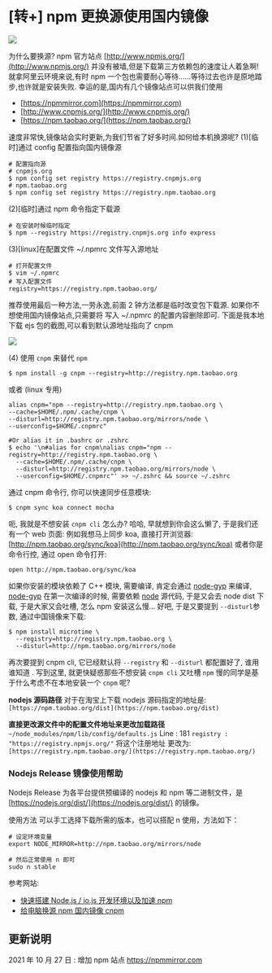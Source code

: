 # [转+] npm 更换源使用国内镜像

![](https://file.wulicode.com/note/2021/10-22/09-22-32302.png)

为什么要换源? npm 官方站点 [http://www.npmjs.org/](http://www.npmjs.org/) 并没有被墙,但是下载第三方依赖包的速度让人着急啊!
就拿阿里云环境来说,有时 npm 一个包也需要耐心等待......等待过去也许是原地踏步,也许就是安装失败.
幸运的是,国内有几个镜像站点可以供我们使用

-   [https://npmmirror.com](https://npmmirror.com)
-   [http://www.cnpmjs.org/](http://www.cnpmjs.org/)
-   [https://npm.taobao.org/](https://npm.taobao.org/)

速度非常快,镜像站会实时更新,为我们节省了好多时间.如何给本机换源呢?
(1)[临时]通过 config 配置指向国内镜像源

```shell
# 配置指向源
# cnpmjs.org
$ npm config set registry https://registry.cnpmjs.org
# npm.taobao.org
$ npm config set registry https://registry.npm.taobao.org
```

(2)[临时]通过 npm 命令指定下载源

```shell
# 在安装时候临时指定
$ npm --registry https://registry.cnpmjs.org info express
```

(3)[linux]在配置文件 ~/.npmrc 文件写入源地址

```shell
# 打开配置文件
$ vim ~/.npmrc
# 写入配置文件
registry=https://registry.npm.taobao.org/
```

推荐使用最后一种方法,一劳永逸,前面 2 钟方法都是临时改变包下载源.
如果你不想使用国内镜像站点,只需要将 写入 ~/.npmrc 的配置内容删除即可.
下面是我本地下载 ejs 包的截图,可以看到默认源地址指向了 cnpm

![](https://file.wulicode.com/note/2021/10-22/09-23-58447.png)

(4) 使用 `cnpm` 来替代 `npm`

```shell
$ npm install -g cnpm --registry=http://registry.npm.taobao.org
```

或者 (linux 专用)

```shell
alias cnpm="npm --registry=http://registry.npm.taobao.org \
--cache=$HOME/.npm/.cache/cnpm \
--disturl=http://registry.npm.taobao.org/mirrors/node \
--userconfig=$HOME/.cnpmrc"

#Or alias it in .bashrc or .zshrc
$ echo '\n#alias for cnpm\nalias cnpm="npm --registry=http://registry.npm.taobao.org \
  --cache=$HOME/.npm/.cache/cnpm \
  --disturl=http://registry.npm.taobao.org/mirrors/node \
  --userconfig=$HOME/.cnpmrc"' >> ~/.zshrc && source ~/.zshrc
```

通过 cnpm 命令行, 你可以快速同步任意模块:

```shell
$ cnpm sync koa connect mocha
```

呃, 我就是不想安装 `cnpm cli` 怎么办? 哈哈, 早就想到你会这么懒了, 于是我们还有一个 web 页面:
例如我想马上同步 koa, 直接打开浏览器: [http://npm.taobao.org/sync/koa](http://npm.taobao.org/sync/koa)
或者你是命令行控, 通过 open 命令打开:

```
open http://npm.taobao.org/sync/koa
```

如果你安装的模块依赖了 C++ 模块, 需要编译, 肯定会通过 [node-gyp](https://github.com/TooTallNate/node-gyp) 来编译, [node-gyp](https://github.com/TooTallNate/node-gyp) 在第一次编译的时候, 需要依赖 [node](http://nodejs.org/) 源代码, 于是又会去 node dist 下载, 于是大家又会吐槽, 怎么 npm 安装这么慢...
好吧, 于是又要提到 `--disturl`参数, 通过中国镜像来下载:

```shell
$ npm install microtime \
  --registry=http://registry.npm.taobao.org \
  --disturl=http://npm.taobao.org/mirrors/node
```

再次要提到 cnpm cli, 它已经默认将 `--registry` 和 `--disturl` 都配置好了, 谁用谁知道 . 写到这里, 就更快疑惑那些不想安装 `cnpm cli` 又吐槽 `npm` 慢的同学是基于什么考虑不在本地安装一个 `cnpm` 呢?

**nodejs 源码路径**
对于在淘宝上下载 nodejs 源码指定的地址是: `[https://npm.taobao.org/dist](https://npm.taobao.org/dist)`

**直接更改源文件中的配置文件地址来更改加载路径**
`~/node_modules/npm/lib/config/defaults.js`
Line : 181
`registry : "https://registry.npmjs.org/"`
将这个注册地址 更改为: `[https://registry.npm.taobao.org/](https://registry.npm.taobao.org/)`

### Nodejs Release 镜像使用帮助

Nodejs Release 为各平台提供预编译的 nodejs 和 npm 等二进制文件，是 [https://nodejs.org/dist/](https://nodejs.org/dist/) 的镜像。

使用方法
可以手工选择下载所需的版本，也可以搭配 n 使用，方法如下：

```
# 设定环境变量
export NODE_MIRROR=http://npm.taobao.org/mirrors/node

# 然后正常使用 n 即可
sudo n stable
```

参考网站:

-   [快速搭建 Node.js / io.js 开发环境以及加速 npm](http://fengmk2.com/blog/2014/03/node-env-and-faster-npm.html)
-   [给电脑换源 npm 国内镜像 cnpm](http://yijiebuyi.com/blog/b12eac891cdc5f0dff127ae18dc386d4.html)

## 更新说明

2021 年 10 月 27 日 : 增加 npm 站点 https://npmmirror.com
